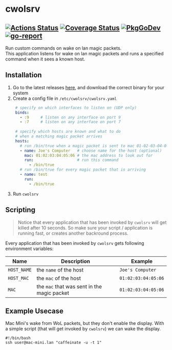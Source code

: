 # cwolsrv
[![Actions Status](https://github.com/Eun/cwolsrv/workflows/push/badge.svg)](https://github.com/Eun/cwolsrv/actions)
[![Coverage Status](https://coveralls.io/repos/github/Eun/cwolsrv/badge.svg?branch=master)](https://coveralls.io/github/Eun/cwolsrv?branch=master)
[![PkgGoDev](https://img.shields.io/badge/pkg.go.dev-reference-blue)](https://pkg.go.dev/github.com/Eun/cwolsrv)
[![go-report](https://goreportcard.com/badge/github.com/Eun/cwolsrv)](https://goreportcard.com/report/github.com/Eun/cwolsrv)
---
Run custom commands on wake on lan magic packets.  
This application listens for wake on lan magic packets and
runs a specified command when it sees a known host.


## Installation
1. Go to the latest releases [here](https://github.com/Eun/cwolsrv/releases/), and download the correct binary for your system
2. Create a config file in `/etc/cwolsrv/cwolsrv.yaml`
   ```yaml
    # specify on which interfaces to listen on (UDP only)
    binds:
      - :9     # listen on any interface on port 9
      - :7     # listen on any interface on port 7
    
    # specify which hosts are known and what to do
    # when a matching magic packet arrives
    hosts:
      # run /bin/true when a magic packet is sent to mac 01-02-03-04-05-06 
      - name: Joe's Computer   # choose name for the host (optional)
        mac: 01:02:03:04:05:06 # the mac address to look out for 
        run:                   # run this command
          - /bin/true
      # run /bin/true for every magic packet that is arriving
      - name: test
        run:
          - /bin/true
    ```
3. Run `cwolsrv`


## Scripting
> Notice that every application that has been invoked by `cwolsrv` will get killed after 10 seconds.
So make sure your script / application is running fast, or creates another backround process.

Every application that has been invoked by `cwolsrv` gets following
environment variables:

| Name        | Description                                 | Example             |
|-------------|---------------------------------------------|---------------------|
| `HOST_NAME` | the `name` of the host                      | `Joe's Computer`    |
| `HOST_MAC`  | the `mac` of the host                       | `01:02:03:04:05:06` |
| `MAC`       | the `mac` that was sent in the magic packet | `01:02:03:04:05:06` |


## Example Usecase
Mac Mini's wake from WoL packets, but they don't enable the display.
With a simple script (that will get invoked by `cwolsrv`) we can wake the display.
```shell
#!/bin/bash
ssh user@mac-mini.lan "caffeinate -u -t 1"
```